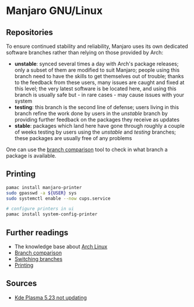 # Manjaro GNU/Linux

## Repositories

To ensure continued stability and reliability, Manjaro uses its own dedicated software branches rather than relying on those provided by Arch:

- **unstable**: synced several times a day with Arch's package releases; only a subset of them are modified to suit Manjaro; people using this branch need to have the skills to get themselves out of trouble; thanks to the feedback from these users, many issues are caught and fixed at this level; the very latest software is be located here, and using this branch is usually safe but - in rare cases - may cause issues with your system
- **testing**: this branch is the second line of defense; users living in this branch refine the work done by users in the _unstable_ branch by providing further feedback on the packages they receive as updates
- **stable**: packages which land here have gone through roughly a couple of weeks testing by users using the _unstable_ and _testing_ branches; these packages are usually free of any problems

One can use the [branch comparison] tool to check in what branch a package is available.

## Printing

```sh
pamac install manjaro-printer
sudo gpasswd -a ${USER} sys
sudo systemctl enable --now cups.service

# configure printers in ui
pamac install system-config-printer
```

## Further readings

- The knowledge base about [Arch Linux]
- [Branch comparison]
- [Switching branches]
- [Printing]

[arch linux]: arch%20linux.md

[branch comparison]: https://manjaro.org/branch-compare
[printing]: https://wiki.manjaro.org/index.php/Printing
[switching branches]: https://wiki.manjaro.org/index.php/Switching_Branches

## Sources

- [Kde Plasma 5.23 not updating]

[kde plasma 5.23 not updating]: https://forum.manjaro.org/t/kde-plasma-5-23-not-updating/88297/4
